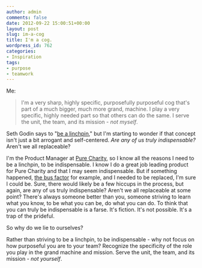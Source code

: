 ```yaml
---
author: admin
comments: false
date: 2012-09-22 15:00:51+00:00
layout: post
slug: im-a-cog
title: I'm a cog.
wordpress_id: 762
categories:
- Inspiration
tags:
- purpose
- teamwork
---
```


Me:





> 
  
> 
> I'm a very sharp, highly specific, purposefully purposeful cog that's part of a much bigger, much more grand, machine. I play a very specific, highly needed part so that others can do the same. I serve the unit, the team, and its mission - _not myself_.
> 
> 






Seth Godin says to "[be a linchpin](http://www.amazon.com/gp/product/1591844096/ref=as_li_ss_tl?ie=UTF8&camp=1789&creative=390957&creativeASIN=1591844096&linkCode=as2&tag=adamstaccom-20)," but I'm starting to wonder if that concept isn't just a bit arrogant and self-centered. _Are any of us truly indispensable?_ Aren't we all replaceable?





I'm the Product Manager at [Pure Charity](https://www.purecharity.com?aff=36437), so I know all the reasons I need to be a linchpin, to be indispensable. I know I do a great job leading product for Pure Charity and that I may seem indispensable. But if something happened, [the bus factor](http://en.wikipedia.org/wiki/Bus_factor) for example, and I needed to be replaced, I'm sure I could be. Sure, there would likely be a few hiccups in the process, but again, are any of us truly indispensable? Aren't we all replaceable at some point? There's always someone better than you, someone striving to learn what you know, to be what you can be, do what you can do. To think that you can truly be indispensable is a farse. It's fiction. It's not possible. It's a trap of the prideful.





So why do we lie to ourselves?





Rather than striving to be a linchpin, to be indispensable - why not focus on how purposeful you are to your team? Recognize the specificity of the role you play in the grand machine and mission. Serve the unit, the team, and its mission - _not yourself_.



